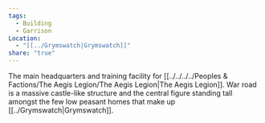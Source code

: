 ```yaml
---
tags:
  - Building
  - Garrison
Location:
  - "[[../Grymswatch|Grymswatch]]"
share: "true"
---
```


The main headquarters and training facility for [[../../../../Peoples & Factions/The Aegis Legion/The Aegis Legion|The Aegis Legion]]. War road is a massive castle-like structure and the central figure standing tall amongst the few low peasant homes that make up [[../Grymswatch|Grymswatch]].